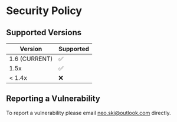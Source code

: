 # Security Policy

## Supported Versions

| Version          | Supported          |
| ---------------- | ------------------ |
| 1.6 (CURRENT)    | :white_check_mark: |
| 1.5x             | :white_check_mark: |
| < 1.4x           | :x:                |

## Reporting a Vulnerability

To report a vulnerability please email [neo.ski@outlook.com](mailto:neo.ski@outlook.com) directly.
